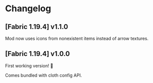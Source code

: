 # Changelog

## [Fabric 1.19.4] v1.1.0

Mod now uses icons from nonexistent items instead of arrow textures.

## [Fabric 1.19.4] v1.0.0

First working version! 🎉

Comes bundled with cloth config API.
